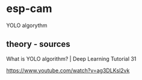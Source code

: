 # esp-cam
YOLO algorythm


## theory - sources

What is YOLO algorithm? | Deep Learning Tutorial 31

https://www.youtube.com/watch?v=ag3DLKsl2vk
